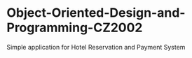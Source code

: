 # Object-Oriented-Design-and-Programming-CZ2002

Simple application for Hotel Reservation and Payment System
